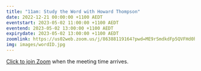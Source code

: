 ```yaml
---
title: "11am: Study the Word with Howard Thompson"
date: 2022-12-21 00:00:00 +1100 AEDT
eventstart: 2023-05-02 11:00:00 +1100 AEDT
eventend: 2023-05-02 13:00:00 +1100 AEDT
expirydate: 2023-05-02 13:00:00 +1100 AEDT
zoomlink: https://us02web.zoom.us/j/86388119164?pwd=ME9rSmdkdFp5QVFHd0hIbDZmNXhRQT09
img: images/wordID.jpg
---
```


[Click to join Zoom](https://us02web.zoom.us/j/86388119164?pwd=ME9rSmdkdFp5QVFHd0hIbDZmNXhRQT09) when the meeting time arrives.